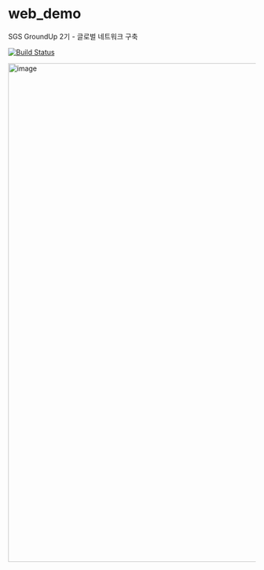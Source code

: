 # web_demo
SGS GroundUp 2기 - 글로벌 네트워크 구축

[![Build Status](https://app.travis-ci.com/yejin25/web_demo.svg?token=1oqEqmv1buDFU7Eq2oK2&branch=master)](https://app.travis-ci.com/yejin25/web_demo)

<img width="1015" alt="image" src="https://user-images.githubusercontent.com/40768187/209476820-d8608336-0ba6-43dc-a5b1-9cfbebc14517.png">
